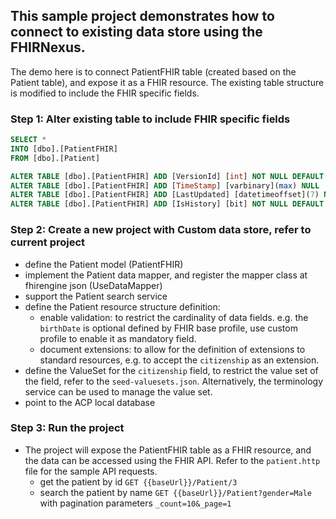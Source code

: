 ## This sample project demonstrates how to connect to existing data store using the FHIRNexus.

The demo here is to connect PatientFHIR table (created based on the Patient table), and expose it as a FHIR resource. The existing table structure is modified to include the FHIR specific fields.

### Step 1: Alter existing table to include FHIR specific fields

```sql
SELECT *
INTO [dbo].[PatientFHIR]
FROM [dbo].[Patient]

ALTER TABLE [dbo].[PatientFHIR] ADD [VersionId] [int] NOT NULL DEFAULT 1
ALTER TABLE [dbo].[PatientFHIR] ADD [TimeStamp] [varbinary](max) NULL
ALTER TABLE [dbo].[PatientFHIR] ADD [LastUpdated] [datetimeoffset](7) NULL
ALTER TABLE [dbo].[PatientFHIR] ADD [IsHistory] [bit] NOT NULL DEFAULT 0

```

### Step 2: Create a new project with Custom data store, refer to current project
- define the Patient model (PatientFHIR)
- implement the Patient data mapper, and register the mapper class at fhirengine json (UseDataMapper)
- support the Patient search service
- define the Patient resource structure definition:
	- enable validation: to restrict the cardinality of data fields. e.g. the `birthDate` is optional defined by FHIR base profile, use custom profile to enable it as mandatory field.
	- document extensions: to allow for the definition of extensions to standard resources, e.g. to accept the `citizenship` as an extension.
- define the ValueSet for the `citizenship` field, to restrict the value set of the field, refer to the `seed-valuesets.json`. Alternatively, the terminology service can be used to manage the value set.
- point to the ACP local database

### Step 3: Run the project
- The project will expose the PatientFHIR table as a FHIR resource, and the data can be accessed using the FHIR API. Refer to the `patient.http` file for the sample API requests.
	- get the patient by id `GET {{baseUrl}}/Patient/3`
	- search the patient by name `GET {{baseUrl}}/Patient?gender=Male` with pagination parameters `_count=10&_page=1`